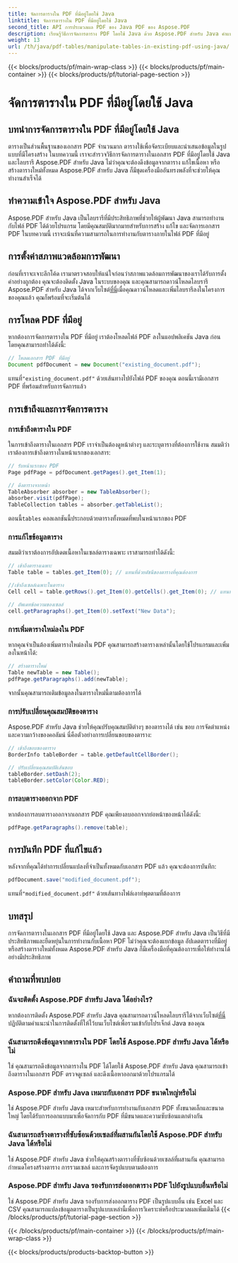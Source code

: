 ```yaml
---
title: จัดการตารางใน PDF ที่มีอยู่โดยใช้ Java
linktitle: จัดการตารางใน PDF ที่มีอยู่โดยใช้ Java
second_title: API การประมวลผล PDF ของ Java PDF ของ Aspose.PDF
description: เรียนรู้วิธีการจัดการตาราง PDF โดยใช้ Java ด้วย Aspose.PDF สำหรับ Java คำแนะนำทีละขั้นตอนนี้ครอบคลุมถึงการแยกตาราง การปรับเปลี่ยน และอื่นๆ เพื่อการจัดการ PDF ที่มีประสิทธิภาพ
weight: 13
url: /th/java/pdf-tables/manipulate-tables-in-existing-pdf-using-java/
---
```


{{< blocks/products/pf/main-wrap-class >}}
{{< blocks/products/pf/main-container >}}
{{< blocks/products/pf/tutorial-page-section >}}

# จัดการตารางใน PDF ที่มีอยู่โดยใช้ Java


## บทนำการจัดการตารางใน PDF ที่มีอยู่โดยใช้ Java

ตารางเป็นส่วนพื้นฐานของเอกสาร PDF จำนวนมาก ตารางใช้เพื่อจัดระเบียบและนำเสนอข้อมูลในรูปแบบที่มีโครงสร้าง ในบทความนี้ เราจะสำรวจวิธีการจัดการตารางในเอกสาร PDF ที่มีอยู่โดยใช้ Java และไลบรารี Aspose.PDF สำหรับ Java ไม่ว่าคุณจะต้องดึงข้อมูลจากตาราง แก้ไขเนื้อหา หรือสร้างตารางใหม่ทั้งหมด Aspose.PDF สำหรับ Java ก็มีชุดเครื่องมืออันทรงพลังที่จะช่วยให้คุณทำงานสำเร็จได้

## ทำความเข้าใจ Aspose.PDF สำหรับ Java

Aspose.PDF สำหรับ Java เป็นไลบรารีที่มีประสิทธิภาพที่ช่วยให้ผู้พัฒนา Java สามารถทำงานกับไฟล์ PDF ได้ด้วยโปรแกรม โดยมีคุณสมบัติมากมายสำหรับการสร้าง แก้ไข และจัดการเอกสาร PDF ในบทความนี้ เราจะเน้นที่ความสามารถในการทำงานกับตารางภายในไฟล์ PDF ที่มีอยู่

## การตั้งค่าสภาพแวดล้อมการพัฒนา

 ก่อนที่เราจะเจาะลึกโค้ด เรามาตรวจสอบให้แน่ใจก่อนว่าสภาพแวดล้อมการพัฒนาของเราได้รับการตั้งค่าอย่างถูกต้อง คุณจะต้องติดตั้ง Java ในระบบของคุณ และคุณสามารถดาวน์โหลดไลบรารี Aspose.PDF สำหรับ Java ได้จากเว็บไซต์[ที่นี่](https://releases.aspose.com/pdf/java/)เมื่อคุณดาวน์โหลดและเพิ่มไลบรารีลงในโครงการของคุณแล้ว คุณก็พร้อมที่จะเริ่มต้นได้

## การโหลด PDF ที่มีอยู่

หากต้องการจัดการตารางใน PDF ที่มีอยู่ เราต้องโหลดไฟล์ PDF ลงในแอปพลิเคชัน Java ก่อน โดยคุณสามารถทำได้ดังนี้:

```java
// โหลดเอกสาร PDF ที่มีอยู่
Document pdfDocument = new Document("existing_document.pdf");
```

 แทนที่`"existing_document.pdf"` ด้วยเส้นทางไปยังไฟล์ PDF ของคุณ ตอนนี้เรามีเอกสาร PDF ที่พร้อมสำหรับการจัดการแล้ว

## การเข้าถึงและการจัดการตาราง

### การเข้าถึงตารางใน PDF

ในการเข้าถึงตารางในเอกสาร PDF เราจำเป็นต้องดูหน้าต่างๆ และระบุตารางที่ต้องการใช้งาน สมมติว่าเราต้องการเข้าถึงตารางในหน้าแรกของเอกสาร:

```java
// รับหน้าแรกของ PDF
Page pdfPage = pdfDocument.getPages().get_Item(1);

// ดึงตารางจากหน้า
TableAbsorber absorber = new TableAbsorber();
absorber.visit(pdfPage);
TableCollection tables = absorber.getTableList();
```

 ตอนนี้`tables` คอลเลกชันนี้ประกอบด้วยตารางทั้งหมดที่พบในหน้าแรกของ PDF

### การแก้ไขข้อมูลตาราง

สมมติว่าเราต้องการอัปเดตเนื้อหาในเซลล์ตารางเฉพาะ เราสามารถทำได้ดังนี้:

```java
// เข้าถึงตารางเฉพาะ
Table table = tables.get_Item(0); // แทนที่ด้วยดัชนีของตารางที่คุณต้องการ

//เข้าถึงเซลล์เฉพาะในตาราง
Cell cell = table.getRows().get_Item(0).getCells().get_Item(0); // แทนที่ด้วยดัชนีแถวและคอลัมน์

// อัพเดทข้อความของเซลล์
cell.getParagraphs().get_Item(0).setText("New Data");
```

### การเพิ่มตารางใหม่ลงใน PDF

หากคุณจำเป็นต้องเพิ่มตารางใหม่ลงใน PDF คุณสามารถสร้างตารางเหล่านั้นโดยใช้โปรแกรมและเพิ่มลงในหน้าได้:

```java
// สร้างตารางใหม่
Table newTable = new Table();
pdfPage.getParagraphs().add(newTable);
```

จากนั้นคุณสามารถเติมข้อมูลลงในตารางใหม่นี้ตามต้องการได้

### การปรับเปลี่ยนคุณสมบัติของตาราง

Aspose.PDF สำหรับ Java ช่วยให้คุณปรับคุณสมบัติต่างๆ ของตารางได้ เช่น ขอบ การจัดตำแหน่ง และความกว้างของคอลัมน์ นี่คือตัวอย่างการเปลี่ยนขอบของตาราง:

```java
// เข้าถึงขอบของตาราง
BorderInfo tableBorder = table.getDefaultCellBorder();

// ปรับเปลี่ยนคุณสมบัติเส้นขอบ
tableBorder.setDash(2);
tableBorder.setColor(Color.RED);
```

### การลบตารางออกจาก PDF

หากต้องการลบตารางออกจากเอกสาร PDF คุณเพียงลบออกจากย่อหน้าของหน้าได้ดังนี้:

```java
pdfPage.getParagraphs().remove(table);
```

## การบันทึก PDF ที่แก้ไขแล้ว

หลังจากที่คุณได้ทำการเปลี่ยนแปลงที่จำเป็นทั้งหมดกับเอกสาร PDF แล้ว คุณจะต้องการบันทึก:

```java
pdfDocument.save("modified_document.pdf");
```

 แทนที่`"modified_document.pdf"` ด้วยเส้นทางไฟล์เอาท์พุตตามที่ต้องการ

## บทสรุป

การจัดการตารางในเอกสาร PDF ที่มีอยู่โดยใช้ Java และ Aspose.PDF สำหรับ Java เป็นวิธีที่มีประสิทธิภาพและยืดหยุ่นในการทำงานกับเนื้อหา PDF ไม่ว่าคุณจะต้องแยกข้อมูล อัปเดตตารางที่มีอยู่ หรือสร้างตารางใหม่ทั้งหมด Aspose.PDF สำหรับ Java ก็มีเครื่องมือที่คุณต้องการเพื่อให้ทำงานได้อย่างมีประสิทธิภาพ

## คำถามที่พบบ่อย

### ฉันจะติดตั้ง Aspose.PDF สำหรับ Java ได้อย่างไร?

 หากต้องการติดตั้ง Aspose.PDF สำหรับ Java คุณสามารถดาวน์โหลดไลบรารีได้จากเว็บไซต์[ที่นี่](https://releases.aspose.com/pdf/java/)ปฏิบัติตามคำแนะนำในการติดตั้งที่ให้ไว้บนเว็บไซต์เพื่อรวมเข้ากับโปรเจ็กต์ Java ของคุณ

### ฉันสามารถดึงข้อมูลจากตารางใน PDF โดยใช้ Aspose.PDF สำหรับ Java ได้หรือไม่

ใช่ คุณสามารถดึงข้อมูลจากตารางใน PDF ได้โดยใช้ Aspose.PDF สำหรับ Java คุณสามารถเข้าถึงตารางในเอกสาร PDF ตรวจดูเซลล์ และดึงเนื้อหาออกมาด้วยโปรแกรมได้

### Aspose.PDF สำหรับ Java เหมาะกับเอกสาร PDF ขนาดใหญ่หรือไม่

ใช่ Aspose.PDF สำหรับ Java เหมาะสำหรับการทำงานกับเอกสาร PDF ทั้งขนาดเล็กและขนาดใหญ่ โดยได้รับการออกแบบมาเพื่อจัดการกับ PDF ที่มีขนาดและความซับซ้อนแตกต่างกัน

### ฉันสามารถสร้างตารางที่ซับซ้อนด้วยเซลล์ที่ผสานกันโดยใช้ Aspose.PDF สำหรับ Java ได้หรือไม่

ใช่ Aspose.PDF สำหรับ Java ช่วยให้คุณสร้างตารางที่ซับซ้อนด้วยเซลล์ที่ผสานกัน คุณสามารถกำหนดโครงสร้างตาราง การรวมเซลล์ และการจัดรูปแบบตามต้องการ

### Aspose.PDF สำหรับ Java รองรับการส่งออกตาราง PDF ไปยังรูปแบบอื่นหรือไม่

ใช่ Aspose.PDF สำหรับ Java รองรับการส่งออกตาราง PDF เป็นรูปแบบอื่น เช่น Excel และ CSV คุณสามารถแปลงข้อมูลตารางเป็นรูปแบบเหล่านี้เพื่อการวิเคราะห์หรือประมวลผลเพิ่มเติมได้
{{< /blocks/products/pf/tutorial-page-section >}}

{{< /blocks/products/pf/main-container >}}
{{< /blocks/products/pf/main-wrap-class >}}

{{< blocks/products/products-backtop-button >}}
